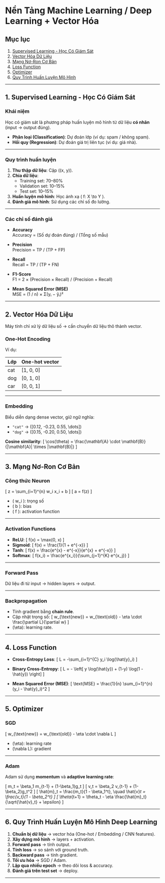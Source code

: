 # Nền Tảng Machine Learning / Deep Learning + Vector Hóa

## Mục lục
1. [Supervised Learning - Học Có Giám Sát](#1-supervised-learning---học-có-giám-sát)
2. [Vector Hóa Dữ Liệu](#2-vector-hóa-dữ-liệu)
3. [Mạng Nơ-Ron Cơ Bản](#3-mạng-nơ-ron-cơ-bản)
4. [Loss Function](#4-loss-function)
5. [Optimizer](#5-optimizer)
6. [Quy Trình Huấn Luyện Mô Hình](#6-quy-trình-huấn-luyện-mô-hình-deep-learning)

---

## 1. Supervised Learning - Học Có Giám Sát

### Khái niệm
Học có giám sát là phương pháp huấn luyện mô hình từ dữ liệu **có nhãn** (input → output đúng).

- **Phân loại (Classification)**: Dự đoán lớp (ví dụ: spam / không spam).
- **Hồi quy (Regression)**: Dự đoán giá trị liên tục (ví dụ: giá nhà).

---

### Quy trình huấn luyện

1. **Thu thập dữ liệu**: Cặp \((x, y)\).
2. **Chia dữ liệu**:
   - Training set: 70–80%
   - Validation set: 10–15%
   - Test set: 10–15%
3. **Huấn luyện mô hình**: Học ánh xạ \( f: X \to Y \).
4. **Đánh giá mô hình**: Sử dụng các chỉ số đo lường.

---

### Các chỉ số đánh giá

- **Accuracy**  
  Accuracy = (Số dự đoán đúng) / (Tổng số mẫu)

- **Precision**  
  Precision = TP / (TP + FP)

- **Recall**  
  Recall = TP / (TP + FN)

- **F1-Score**  
  F1 = 2 × (Precision × Recall) / (Precision + Recall)

- **Mean Squared Error (MSE)**  
  MSE = (1 / n) × Σ(yᵢ − ŷᵢ)²


---

## 2. Vector Hóa Dữ Liệu

Máy tính chỉ xử lý dữ liệu số → cần chuyển dữ liệu thô thành vector.

### One-Hot Encoding
Ví dụ:

| Lớp | One-hot vector |
|-----|---------------|
| cat | [1, 0, 0]     |
| dog | [0, 1, 0]     |
| car | [0, 0, 1]     |

---

### Embedding
Biểu diễn dạng dense vector, giữ ngữ nghĩa:
- `"cat"` → \([0.12, -0.23, 0.55, \dots]\)
- `"dog"` → \([0.15, -0.20, 0.50, \dots]\)

**Cosine similarity**:
\[
\cos(\theta) = \frac{\mathbf{A} \cdot \mathbf{B}}{\|\mathbf{A}\| \times \|\mathbf{B}\|}
\]

---

## 3. Mạng Nơ-Ron Cơ Bản

### Công thức Neuron
\[
z = \sum_{i=1}^{n} w_i x_i + b
\]
\[
a = f(z)
\]
- \( w_i \): trọng số  
- \( b \): bias  
- \( f \): activation function

---

### Activation Functions

- **ReLU**:
\[
f(x) = \max(0, x)
\]
- **Sigmoid**:
\[
f(x) = \frac{1}{1 + e^{-x}}
\]
- **Tanh**:
\[
f(x) = \frac{e^{x} - e^{-x}}{e^{x} + e^{-x}}
\]
- **Softmax**:
\[
f(x_i) = \frac{e^{x_i}}{\sum_{j=1}^{K} e^{x_j}}
\]

---

### Forward Pass
Dữ liệu đi từ input → hidden layers → output.

---

### Backpropagation
- Tính gradient bằng **chain rule**.
- Cập nhật trọng số:
\[
w_{\text{new}} = w_{\text{old}} - \eta \cdot \frac{\partial L}{\partial w}
\]
- \(\eta\): learning rate.

---

## 4. Loss Function

- **Cross-Entropy Loss**:
\[
L = -\sum_{i=1}^{C} y_i \log(\hat{y}_i)
\]

- **Binary Cross-Entropy**:
\[
L = - \left[ y \log(\hat{y}) + (1-y) \log(1 - \hat{y}) \right]
\]

- **Mean Squared Error (MSE)**:
\[
\text{MSE} = \frac{1}{n} \sum_{i=1}^{n} (y_i - \hat{y}_i)^2
\]

---

## 5. Optimizer

### SGD
\[
w_{\text{new}} = w_{\text{old}} - \eta \cdot \nabla L
\]
- \(\eta\): learning rate  
- \(\nabla L\): gradient

---

### Adam
Adam sử dụng **momentum** và **adaptive learning rate**:

\[
m_t = \beta_1 m_{t-1} + (1-\beta_1)g_t
\]
\[
v_t = \beta_2 v_{t-1} + (1-\beta_2)g_t^2
\]
\[
\hat{m}_t = \frac{m_t}{1 - \beta_1^t}, \quad \hat{v}_t = \frac{v_t}{1 - \beta_2^t}
\]
\[
\theta_{t+1} = \theta_t - \eta \frac{\hat{m}_t}{\sqrt{\hat{v}_t} + \epsilon}
\]

---

## 6. Quy Trình Huấn Luyện Mô Hình Deep Learning

1. **Chuẩn bị dữ liệu** → vector hóa (One-hot / Embedding / CNN features).
2. **Xây dựng mô hình** → layers + activation.
3. **Forward pass** → tính output.
4. **Tính loss** → so sánh với ground truth.
5. **Backward pass** → tính gradient.
6. **Tối ưu hóa** → SGD / Adam.
7. **Lặp qua nhiều epoch** → theo dõi loss & accuracy.
8. **Đánh giá trên test set** → deploy.

---

